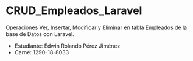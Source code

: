 # CRUD_Empleados_Laravel
Operaciones Ver, Insertar, Modificar y Eliminar en tabla Empleados de la base de Datos con Laravel.

- Estudiante: 	Edwin Rolando Pérez Jiménez
- Carné: 	1290-18-8033